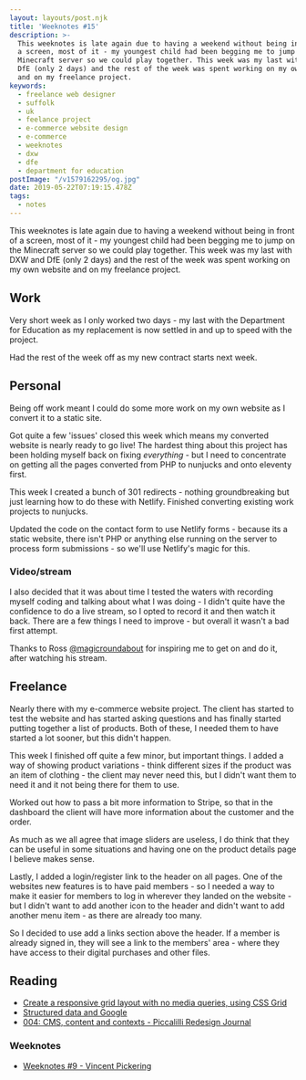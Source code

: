 ```yaml
---
layout: layouts/post.njk
title: 'Weeknotes #15'
description: >-
  This weeknotes is late again due to having a weekend without being in front of
  a screen, most of it - my youngest child had been begging me to jump on the
  Minecraft server so we could play together. This week was my last with DXW and
  DfE (only 2 days) and the rest of the week was spent working on my own website
  and on my freelance project.
keywords:
  - freelance web designer
  - suffolk
  - uk
  - feelance project
  - e-commerce website design
  - e-commerce
  - weeknotes
  - dxw
  - dfe
  - department for education
postImage: "/v1579162295/og.jpg"
date: 2019-05-22T07:19:15.478Z
tags:
  - notes
---
```

This weeknotes is late again due to having a weekend without being in front of a screen, most of it - my youngest child had been begging me to jump on the Minecraft server so we could play together. This week was my last with DXW and DfE (only 2 days) and the rest of the week was spent working on my own website and on my freelance project.

## Work
Very short week as I only worked two days - my last with the Department for Education as my replacement is now settled in and up to speed with the project.

Had the rest of the week off as my new contract starts next week.

## Personal
Being off work meant I could do some more work on my own website as I convert it to a static site.

Got quite a few 'issues' closed this week which means my converted website is nearly ready to go live! The hardest thing about this project has been holding myself back on fixing _everything_ - but I need to concentrate on getting all the pages converted from PHP to nunjucks and onto eleventy first.

This week I created a bunch of 301 redirects - nothing groundbreaking but just learning how to do these with Netlify. Finished converting existing work projects to nunjucks.

Updated the code on the contact form to use Netlify forms - because its a static website, there isn't PHP or anything else running on the server to process form submissions - so we'll use Netlify's magic for this.

### Video/stream
I also decided that it was about time I tested the waters with recording myself coding and talking about what I was doing - I didn't quite have the confidence to do a live stream, so I opted to record it and then watch it back. There are a few things I need to improve - but overall it wasn't a bad first attempt.

Thanks to Ross [@magicroundabout](https://twitter.com/magicroundabout "Ross on Twitter") for inspiring me to get on and do it, after watching his stream.

## Freelance
Nearly there with my e-commerce website project. The client has started to test the website and has started asking questions and has finally started putting together a list of products. Both of these, I needed them to have started a lot sooner, but this didn't happen.

This week I finished off quite a few minor, but important things. I added a way of showing product variations - think different sizes if the product was an item of clothing - the client may never need this, but I didn't want them to need it and it not being there for them to use.

Worked out how to pass a bit more information to Stripe, so that in the dashboard the client will have more information about the customer and the order.

As much as we all agree that image sliders are useless, I do think that they can be useful in some situations and having one on the product details page I believe makes sense.

Lastly, I added a login/register link to the header on all pages. One of the websites new features is to have paid members - so I needed a way to make it easier for members to log in wherever they landed on the website - but I didn't want to add another icon to the header and didn't want to add another menu item - as there are already too many.

So I decided to use add a links section above the header. If a member is already signed in, they will see a link to the members' area - where they have access to their digital purchases and other files.

## Reading
- [Create a responsive grid layout with no media queries, using CSS Grid](https://andy-bell.design/wrote/create-a-responsive-grid-layout-with-no-media-queries-using-css-grid/ "Create a responsive grid layout with no media queries, using CSS Grid")
- [Structured data and Google](https://www.brucelawson.co.uk/2019/structured-data-and-google/ "Structured data and Google")
- [004: CMS, content and contexts - Piccalilli Redesign Journal](https://redesign-journal.piccalil.li//journal/004-cms-content-and-contexts/ "004: CMS, content and contexts - Piccalilli Redesign Journal")

### Weeknotes
- [Weeknotes #9 - Vincent Pickering](https://vincentp.me/articles/2019/05/20/22-00/ "Weeknotes #9 - Vincent Pickering")
